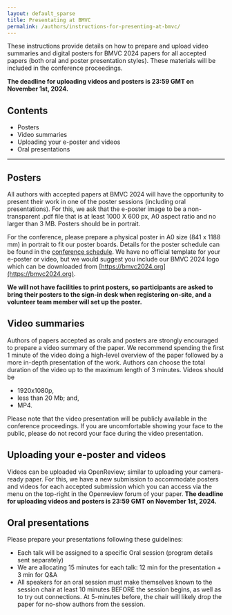 ```yaml
---
layout: default_sparse
title: Presentating at BMVC
permalink: /authors/instructions-for-presenting-at-bmvc/
---
```


These instructions provide details on how to prepare and upload video summaries and digital posters for BMVC 2024 papers for all accepted papers (both oral and poster presentation styles). These materials will be included in the conference proceedings.

**The deadline for uploading videos and posters is 23:59 GMT on November 1st, 2024.**

## Contents
* Posters
* Video summaries
* Uploading your e-poster and videos
* Oral presentations

---

## Posters

All authors with accepted papers at BMVC 2024 will have the opportunity to present their work in one of the poster sessions (including oral presentations). For this, we ask that the e-poster image to be a non-transparent .pdf file that is at least 1000 X 600 px, A0 aspect ratio and no larger than 3 MB. Posters should be in portrait. 

For the conference, please prepare a physical poster in A0 size (841 x 1188 mm) in portrait to fit our poster boards. Details for the poster schedule can be found in the [conference schedule](https://bmvc2024.org/programme/programme/). We have no official template for your e-poster or video, but we would suggest you include our BMVC 2024 logo which can be downloaded from [https://bmvc2024.org](https://bmvc2024.org).


**We will not have facilities to print posters, so participants are asked to bring their posters to the sign-in desk when registering on-site, and a volunteer team member will set up the poster.**

## Video summaries

Authors of papers accepted as orals and posters are strongly encouraged to prepare a video summary of the paper. We recommend spending the first 1 minute of the video doing a high-level overview of the paper followed by a more in-depth presentation of the work. Authors can choose the total duration of the video up to the maximum length of 3 minutes. Videos should be

* 1920x1080p,
* less than 20 Mb; and,
* MP4.

Please note that the video presentation will be publicly available in the conference proceedings. If you are uncomfortable showing your face to the public, please do not record your face during the video presentation.

## Uploading your e-poster and videos

Videos can be uploaded via OpenReview; similar to uploading your camera-ready paper. For this, we have a new submission to accommodate posters and videos for each accepted submission which you can access via the menu on the top-right in the Openreview forum of your paper. **The deadline for uploading videos and posters is 23:59 GMT on November 1st, 2024.**

## Oral presentations

Please prepare your presentations following these guidelines: 
* Each talk will be assigned to a specific Oral session (program details sent separately) 
* We are allocating 15 minutes for each talk: 12 min for the presentation + 3 min for Q&A
* All speakers for an oral session must make themselves known to the session chair at least 10 minutes BEFORE the session begins, as well as to try out connections. At 5-minutes before, the chair will likely drop the paper for no-show authors from the session.
